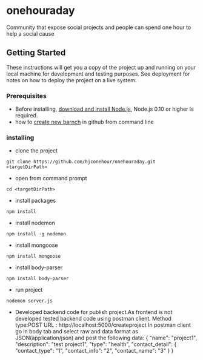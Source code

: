 # onehouraday
Community that expose social projects and people can spend one hour to help a social cause

## Getting Started

These instructions will get you a copy of the project up and running on your local machine for development and testing purposes. See deployment for notes on how to deploy the project on a live system.

### Prerequisites
* Before installing, [ download and install Node.js](https://nodejs.org/en/), Node.js 0.10 or higher is required.
* how to [create new barnch](https://github.com/Kunena/Kunena-Forum/wiki/Create-a-new-branch-with-git-and-manage-branches) in github from command line

### installing 
* clone the project
```
git clone https://github.com/hjconehour/onehouraday.git <targetDirPath>
```
* open <targetDir> from command prompt
```
cd <targetDirPath>
```
* install packages
```
npm install
```
* install nodemon 
```
npm install -g nodemon
```
* install mongoose
```
npm install mongoose
```
* install body-parser
```
npm install body-parser
```

* run project
```
nodemon server.js
```

* Developed backend code for publish project.As frontend is not developed tested backend code using postman client.
Method type:POST
URL : http://localhost:5000/createproject
In postman client go in body tab and select raw and data format as JSON(application/json) and post the following data:
{
	"name": "project1",
	"description": "test project1",
	"type": "health",
	"contact_detail": {
		"contact_type": "1",
		"contact_info": "2",
		"contact_name": "3"
	}
}
